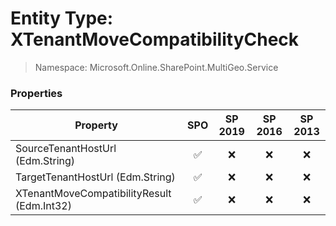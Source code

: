 # Entity Type: XTenantMoveCompatibilityCheck

> Namespace: Microsoft.Online.SharePoint.MultiGeo.Service

### Properties

Property | SPO | SP 2019 | SP 2016 | SP 2013
----------|:---:|:-------:|:-------:|:-------:
SourceTenantHostUrl (Edm.String) | ✅ | ❌ | ❌ | ❌
TargetTenantHostUrl (Edm.String) | ✅ | ❌ | ❌ | ❌
XTenantMoveCompatibilityResult (Edm.Int32) | ✅ | ❌ | ❌ | ❌